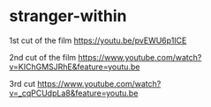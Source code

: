 # stranger-within
1st cut of the film
https://youtu.be/pvEWU6p1ICE

2nd cut of the film
https://www.youtube.com/watch?v=KIChGMSJRhE&feature=youtu.be

3rd cut
https://www.youtube.com/watch?v=_cqPCUdpLa8&feature=youtu.be

